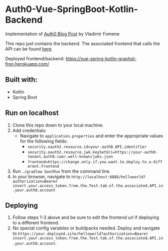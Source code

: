 # Auth0-Vue-SpringBoot-Kotlin-Backend
Implementation of [Auth0 Blog Post](https://auth0.com/blog/vuejs-spring-boot-kotlin-and-graphql-building-modern-apps-part-1/) by Vladimir Fomene

This repo just contains the backend.  The associated frontend that calls the API can be found [here](https://github.com/egconley/Auth0-Vue-SpringBoot-Kotlin-Frontend).

Deployed frontend/backend: https://vue-spring-kotlin-graphql-fron.herokuapp.com/

## Built with:
- Kotlin
- Spring Boot

## Run on localhost
1. Clone this repo down to your local machine.
2. Add credentials:
    - Navigate to `application.properties` and enter the appropriate values for the following fields:
        - `security.oauth2.resource.id=your.auth0.API.identifier`
        - `security.oauth2.resource.jwk.keySetUri=https://your-auth0-tenant.auth0.com/.well-known/jwks.json`
        - `frontend=https://change.only.if.you.want.to.deploy.to.a.different.frontend`
4. Run `./gradlew bootRun` from the command line.
5. In your browser, navigate to `http://localhost:8888/helloworld?authorization=Bearer insert.your.access_token.from.the.Test.tab.of.the.associated.API.in.your.auth0.account`

## Deploying
1. Follow steps 1-3 above and be sure to edit the frontend url if deploying to a different frontend.
2. No special config variables or buildpacks needed.  Deploy and navigate to `https://your.deployed.site/helloworld?authorization=Bearer insert.your.access_token.from.the.Test.tab.of.the.associated.API.in.your.auth0.account`.
